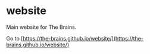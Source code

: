 # website
Main website for The Brains.

Go to [https://the-brains.github.io/website/](https://the-brains.github.io/website/)
